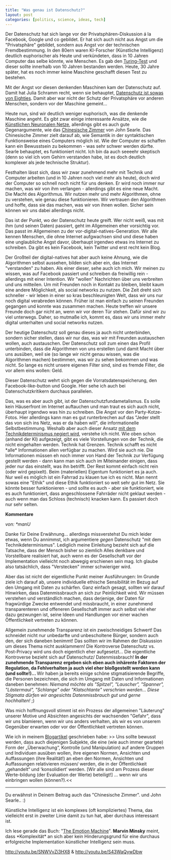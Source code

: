 ```yaml
---
title: "Was genau ist Datenschutz?"
layout: post
categories: [politics, science, ideas, tech]
---
```

Der Datenschutz hat sich lange vor der Privatsphären-Diskussion á la Facebook, Google und co gebildet. Er hat sich auch nicht aus Angst um die "Privatsphäre" gebildet, sondern aus Angst vor der technischen Fremdbestimmung. In den 80ern waren KI-Forscher (Künstliche Intelligenz) deutlich euphorischer als Heute und verkündeten, dass in 10 Jahren Computer das selbe könnte, wie Menschen. Es gab den <a href="http://de.wikipedia.org/wiki/Turing-Test">Turing-Test</a> und dieser sollte innerhalb von 10 Jahren bestanden werden. Heute, 30 Jahre später, hat es noch immer keine Maschine geschafft diesen Test zu bestehen.

Mit der Angst vor diesen denkenden Maschinen kam der Datenschutz auf. Damit hat Julia Schramm recht, wenn sie behauptet, <a href="http://www.spiegel.de/netzwelt/netzpolitik/0,1518,749831,00.html">Datenschutz ist sowas von Eighties</a>. Damit aber war nicht der Schutz der Privatsphäre vor anderen Menschen, sondern vor der Maschine gemeint...

Heute nun, sind wir deutlich weniger euphorisch, was die denkende Maschine angeht. Es gibt zwar einige interessante Ansätze, wie die <a href="http://de.wikipedia.org/wiki/K%C3%BCnstliches_neuronales_Netz">Künstlichen Neuronalen Netze</a>, allerdings gibt es auch gute Gegenargumente, wie das <a href="http://de.wikipedia.org/wiki/Chinesisches_Zimmer">Chinesische Zimmer</a> von John Searle. Das Chinesische Zimmer zielt darauf ab, wie Semantik in der syntaktischen Funktionsweise eines Computers möglich ist. Wie der Computer es schaffen kann ein Bewusstsein zu bekommen - was sehr schwer werden dürfte. Searle behauptet, es funktioniert nicht. Ich bin da auch seeeehr skeptisch (denn so viel ich vom Gehirn verstanden habe, ist es doch deutlich komplexer als jede technische Struktur).

Festhalten lässt sich, dass wir zwar zunehmend mehr mit Technik und Computer arbeiten (und in 10 Jahren noch viel mehr als heute), doch wird der Computer so schnell noch nicht für uns denken. Er wird noch immer nur machen, was wir von ihm verlangen - allerdings gibt es eine neue Macht. Die Macht des Algorithmus. Wir nutzen mehr und mehr Algorithmen, ohne zu verstehen, wie genau diese funktionieren. Wir vertrauen den Algorithmen und hoffe, dass sie das machen, was wir von ihnen wollen. Sicher sein können wir uns dabei allerdings nicht.

Das ist der Punkt, wo der Datenschutz heute greift. Wer nicht weiß, was mit ihm (und seinen Daten) passiert, geht im Allgemeinen eher vorsichtig vor. Das passt im Allgemeinen zu der vor-digital-natives-Generation. Wir alle kennen Menschen, die ohne Internet aufgwachsen sind und diese haben eine unglaubliche Angst davor, überhaupt irgendwo etwas ins Internet zu schreiben. Da gibt es kein Facebook, kein Twitter und erst recht kein Blog.

Der Großteil der digital-natives hat aber auch keine Ahnung, wie die Algorithmen selbst aussehen, bilden sich aber ein, das Internet "verstanden" zu haben. Als einer dieser, sehe auch ich mich. Wir meinen zu wissen, was auf Facebook passiert und schreiben da freiwillig rein - allerdings mit einer Intention. Wir "wollen" Nachrichten über uns verbreiten und uns mitteilen. Um mit Freunden noch in Kontakt zu bleiben, bleibt kaum eine andere Möglichkeit, als social networks zu nutzen. Die Zeit dreht sich schneller - wir leben in einer so kras beschleunigten Welt, dass wir uns nur noch digital verabreden können. Früher ist man einfach zu seinen Freunden gegangen und konnte was zusammen machen. Heute treffen wir unsere Freunde doch gar nicht an, wenn wir vor deren Tür stehen. Dafür sind wir zu viel unterwegs. Daher, so mutmaße ich, kommt es, dass wir uns immer mehr digital unterhalten und social networks nutzen.

Der heutige Datenschutz soll genau dieses ja auch nicht unterbinden, sondern sicher stellen, dass wir nur das, was wir mit Freunden austauschen wollen, auch austauschen. Der Datenschutz soll zum einen das Profil unterbinden, dass die Algorithmen von uns erstellen (und damit Macht über uns ausüben, weil sie (so lange wir nicht genau wissen, was die Algorithmen machen) bestimmen, was wir zu sehen bekommen und was nicht. So lange es nicht unsere eigenen Filter sind, sind es fremde Filter, die vor allem eins wollen: Geld.

Dieser Datenschutz wehrt sich gegen die Vorratsdatenspeicherung, den Facebook-like-button und Google. Hier sehe ich auch bei Datenschutzkritikern durchaus parallelen.

Das, was es aber auch gibt, ist der Datenschutzfundametalismus. Es solle kein Häuserfront im Internet auftauchen und man traut es sich auch nicht, überhaupt irgendwo was hin zu schreiben. Die Angst vor den Party-Kotze-Fotos. Hier allerdings kann man es gut runterbrechen auf das "Jeder stellt das von sich ins Netz, was er da haben will", die informationelle Selbstbestimmung.
Weshalb aber auch dieser Ansatz <a href="http://deliberationfront.wordpress.com/2011/05/18/technik-frisst-privatsphare-zweithirn-fur-spackos/">mit dem Technikdeterminismus negiert wird</a>, verstehe ich nicht. Wie oben schon (anhand der KI) aufgezeigt, gibt es viele Vorstellungen von der Technik, die nicht eingehalten werden. Technik hat Grenzen. Technik schafft es nicht \*alle\* Informationen allen verfügbar zu machen. Wird sie auch nie. Die Informationen müssen eh noch immer von Hand der Technik zur Verfügung gestellt werden - dann kann man sich auch im Miteinander einigen, dass jeder nur das einstellt, was ihn betrifft. Der Rest kommt einfach nicht rein (oder wird gepixelt). Beim (materiellen) Eigentum funktioniert es ja auch. Nur weil es möglich ist ein Fahrrad zu klauen tue ich es nicht. Man nennt sowas eine "Ethik" und diese Ethik funktioniert so weit sehr gut im Netz. Sie könnte besser funktionieren - und sollte es auch - aber sie funktioniert, wie es auch funktioniert, dass angeschlossene Fahrräder nicht geklaut werden - auch wenn man das Schloss (technisch) knacken kann. Es passiert doch nur sehr selten.
		

__Kommentare__
			
_von: \*manU_
			
Danke für Deine Erwähnung... allerdings missverstehst Du mich leider etwas, wenn Du annimmst, ich argumentiere _gegen_ Datenschutz "mit dem Technikdeterminismus". Lediglich meine Einleitung bezieht sich auf die Tatsache, dass der Mensch bisher so ziemlich Alles denkbare und Vorstellbare realisiert hat, auch wenn es der Gesellschaft vor der Implementation vielleicht noch abwegig erschienen sein mag. 
Ich glaube also tatsächlich, dass "Verstecken" immer schwieriger wird. 

Aber das ist nicht der eigentliche Punkt meiner Ausführungen:
Im Grunde ziele ich darauf ab, unsere individuelle ethische Sensibilität im Bezug auf den Umgang mit Daten zu schärfen. Ganz einfach gesagt, sollten wir darauf Hinwirken, dass Datenmissbrauch an sich zur Peinlichkeit wird. Wir müssen verstehen und verständlich machen, dass derjenige, der Daten für fragwürdige Zwecke entwendet und missbraucht, in einer zunehmend transparenteren und offeneren Gesellschaft  immer auch selbst viel eher dazu gezwungen ist, seine Ideen und Handlungen vor einer wachen Öffentlichkeit vertreten zu können. 

Allgemein zunehmende Transparenz ist ein zweischneidiges Schwert! 
Das schneidet nicht nur unbedarfte und unbescholtene Bürger, sondern auch den, der sich daneben benimmt! Das sollten wir im Rahmen der Diskussion um dieses Thema nicht ausklammern! Die Kontroverse Datenschutz vs. Post-Privacy wird uns doch eigentlich eher aufgesetzt... Die eigentliche Kontroverse bezieht sich auf Datenschutz/ Datenmissbrauch!
<strong>In der zunehmende Transparenz ergeben sich eben auch inhärente Faktoren der Regulation, da Fehlverhalten ja auch viel eher bloßgestellt werden kann (und sollte!)... </strong> 
Wir haben ja bereits einige schöne stigmatisierende Begriffe, die Personen bezeichnen, die sich im Umgang mit Daten und Informationen daneben benehmen: <i>Niemand möchte als "Spitzel", "Lauscher", "Spanner", "Lästermaul", "Schlange" oder "Klatschtante" verschrien werden... Diese Stigmata dürfen wir angesichts Datenmissbrauch gut und gerne hochhalten!</i> ;)

Was mich hoffnungsvoll stimmt ist ein Prozess der allgemeinen "Läuterung" unserer Motive und Absichten angesichts der wachsenden "Gefahr", dass wir uns blamieren, wenn wir uns anders verhalten, als wir es von unserem Gegenüber erwarten oder vor der Öffentlichkeit vertreten können. 

Wie ich in meinem <a href="http://deliberationfront.wordpress.com/2011/05/18/technik-frisst-privatsphare-zweithirn-fur-spackos/" rel="nofollow">Blogartikel</a> geschrieben habe:
&gt;&gt; Uns sollte bewusst werden, dass auch diejenigen Subjekte, die eine (wie auch immer geartete) Form der „Überwachung“, Kontrolle (und Manipulation) auf andere Gruppen und Individuen ausüben wollen, ihre eigenen Normen, Ansichten und Auffassungen (ihre Realität!) an eben den Normen, Ansichten und Auffassungen relativieren müssen/ werden, die in der Öffentlichkeit „gehandelt“ und ‘konsolidiert’ werden. \[Wir alle sind am Prozess dieser Werte-bildung (der Evaluation der Werte) beteiligt!\] … wenn wir uns einbringen wollen (können?).&lt;&lt;

_____________________________________________________________________
Du erwähnst in Deinem Beitrag auch das &quot;Chinesische Zimmer&quot;. und John Searle.. :)

Künstliche Intelligenz ist ein komplexes (oft kompliziertes) Thema, das vielleicht erst in zweiter Linie damit zu tun hat, aber durchaus interessant ist. 

Ich lese gerade das Buch: &quot;<a href="http://books.google.com/books/about/The_Emotion_Machine.html?id=OqbMnWDKIJ4C" rel="nofollow">The Emotion Machine</a>".
<strong>Marvin Minsky</strong> meint, dass \*Komplexität\* an sich aber kein Hinderungsgrund für eine durchaus erfolgreiche Implementation künstlicher Intelligenz sein muss. 

http://youtu.be/SNWVvZi3HX8
&amp; 
http://youtu.be/S43WaQywDbw

